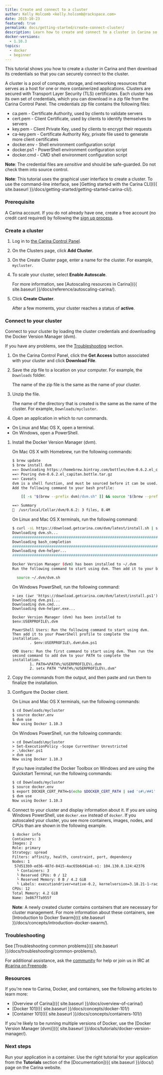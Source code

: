 ```yaml
---
title: Create and connect to a cluster
author: Kelly Holcomb <kelly.holcomb@rackspace.com>
date: 2015-10-23
featured: true
permalink: docs/getting-started/create-connect-cluster/
description: Learn how to create and connect to a cluster in Carina so that you can start running your applications in containers
docker-versions:
  - 1.10.3
topics:
  - docker
  - beginner
---
```


This tutorial shows you how to create a cluster in Carina and then download its credentials so that you can securely connect to the cluster.

A cluster is a pool of compute, storage, and networking resources that serves as a host for one or more containerized applications. Clusters are secured with Transport Layer Security (TLS) certificates. Each cluster has its own set of credentials, which you can download in a zip file from the Carina Control Panel. The credentials zip file contains the following files:

* ca.pem - Certificate Authority, used by clients to validate servers
* cert.pem - Client Certificate, used by clients to identify themselves to servers
* key.pem - Client Private Key, used by clients to encrypt their requests
* ca-key.pem - Certificate Authority Key, private file used to generate more client certificates
* docker.env - Shell environment configuration script
* docker.ps1 - PowerShell environment configuration script
* docker.cmd - CMD shell environment configuration script

**Note**: The credential files are _sensitive_ and should be safe-guarded. Do not check them into source control.

**Note**: This tutorial uses the graphical user interface to create a cluster. To use the command-line interface, see [Getting started with the Carina CLI]({{ site.baseurl }}/docs/getting-started/getting-started-carina-cli/).

### Prerequisite

A Carina account. If you do not already have one, create a free account (no credit card required) by following the [sign up process](https://app.getcarina.com/app/signup).

### Create a cluster

1. Log in to [the Carina Control Panel](https://app.getcarina.com).

1. On the Clusters page, click **Add Cluster**.

1. On the Create Cluster page, enter a name for the cluster. For example, `mycluster`.

1. To scale your cluster, select **Enable Autoscale**.

    For more information, see [Autoscaling resources in Carina]({{ site.baseurl }}/docs/reference/autoscaling-carina/).

1. Click **Create Cluster**.

    After a few moments, your cluster reaches a status of **active**.

### Connect to your cluster

Connect to your cluster by loading the cluster credentials and downloading the Docker Version Manager (dvm).

If you have any problems, see the [Troubleshooting](#troubleshooting) section.

1. On the Carina Control Panel, click the **Get Access** button associated with your cluster and click **Download File**.

1. Save the zip file to a location on your computer. For example, the `Downloads` folder.

    The name of the zip file is the same as the name of your cluster.

1. Unzip the file.

    The name of the directory that is created is the same as the name of the cluster. For example, `Downloads/mycluster`.

1. Open an application in which to run commands.
  - On Linux and Mac OS X, open a terminal.
  - On Windows, open a PowerShell.

1. Install the Docker Version Manager (dvm).

    On Mac OS X with Homebrew, run the following commands:

    ```bash
    $ brew update
    $ brew install dvm
    ==> Downloading https://homebrew.bintray.com/bottles/dvm-0.6.2.el_capitan.bottle.tar.gz
    ==> Pouring dvm-0.6.2.el_capitan.bottle.tar.gz
    ==> Caveats
    dvm is a shell function, and must be sourced before it can be used.
    Add the following command to your bash profile:

        [[ -s "$(brew --prefix dvm)/dvm.sh" ]] && source "$(brew --prefix dvm)/dvm.sh"

    ==> Summary
    🍺  /usr/local/Cellar/dvm/0.6.2: 3 files, 8.4M
    ```

    On Linux and Mac OS X terminals, run the following command:

    ```bash
    $ curl -sL https://download.getcarina.com/dvm/latest/install.sh | sh
    Downloading dvm.sh...
    ######################################################################## 100.0%
    Downloading bash_completion
    ######################################################################## 100.0%
    Downloading dvm-helper...
    ######################################################################## 100.0%

    Docker Version Manager (dvm) has been installed to ~/.dvm
    Run the following command to start using dvm. Then add it to your bash profile (e.g. ~/.bashrc or ~/.bash_profile) to complete the installation.

      source ~/.dvm/dvm.sh
    ```

    On Windows PowerShell, run the following command:

    ```
    > iex (iwr 'https://download.getcarina.com/dvm/latest/install.ps1')
    Downloading dvm.ps1...
    Downloading dvm.cmd...
    Downloading dvm-helper.exe...

    Docker Version Manager (dvm) has been installed to $env:USERPROFILE\.dvm

    PowerShell Users: Run the following command to start using dvm. Then add it to your PowerShell profile to complete the installation.
            . $env:USERPROFILE\.dvm\dvm.ps1

    CMD Users: Run the first command to start using dvm. Then run the second command to add dvm to your PATH to complete the installation.
            1. PATH=%PATH%;%USERPROFILE%\.dvm
            2. setx PATH "%PATH%;%USERPROFILE%\.dvm"
    ```

1. Copy the commands from the output, and then paste and run them to finalize the installation.

1. Configure the Docker client.

    On Linux and Mac OS X terminals, run the following commands:

    ```bash
    $ cd Downloads/mycluster
    $ source docker.env
    $ dvm use
    Now using Docker 1.10.3
    ```

    On Windows PowerShell, run the following commands:

    ```
    > cd Downloads\mycluster
    > Set-ExecutionPolicy -Scope CurrentUser Unrestricted
    > .\docker.ps1
    > dvm use
    Now using Docker 1.10.3
    ```

    <a id="quickstart-terminal"></a>

    If you have installed the Docker Toolbox on Windows and are using the Quickstart Terminal, run the following commands:

    ```bash
    $ cd Downloads/mycluster
    $ source docker.env
    $ export DOCKER_CERT_PATH=$(echo $DOCKER_CERT_PATH | sed 's#\/##1' | sed 's#\/#:\/#1')
    $ dvm use
    Now using Docker 1.10.3
    ```


1. Connect to your cluster and display information about it. If you are using Windows PowerShell, use `docker.exe` instead of `docker`.
    If you autoscaled your cluster, you see more containers, images, nodes, and CPUs than are shown in the following example.

    ```bash
    $ docker info
    Containers: 3
    Images: 2
    Role: primary
    Strategy: spread
    Filters: affinity, health, constraint, port, dependency
    Nodes: 1
     57d513b9-ed36-487d-8415-4ac65b6d41a8-n1: 104.130.0.124:42376
      └ Containers: 3
      └ Reserved CPUs: 0 / 12
      └ Reserved Memory: 0 B / 4.2 GiB
      └ Labels: executiondriver=native-0.2, kernelversion=3.18.21-1-rackos, operatingsystem=Debian GNU/Linux 7 (wheezy) (containerized), storagedriver=aufs
    CPUs: 12
    Total Memory: 4.2 GiB
    Name: 3e867f7a955f
    ```

    **Note**: A newly created cluster contains containers that are necessary for cluster management. For more information about these containers, see [Introduction to Docker Swarm]({{ site.baseurl }}/docs/concepts/introduction-docker-swarm/).  

### Troubleshooting

See [Troubleshooting common problems]({{ site.baseurl }}/docs/troubleshooting/common-problems/).

For additional assistance, ask the [community](https://community.getcarina.com/) for help or join us in IRC at [#carina on Freenode](http://webchat.freenode.net/?channels=carina).

### Resources

If you're new to Carina, Docker, and containers, see the following articles to learn more:

* [Overview of Carina]({{ site.baseurl }}/docs/overview-of-carina/)
* [Docker 101]({{ site.baseurl }}/docs/concepts/docker-101/)
* [Container 101]({{ site.baseurl }}/docs/concepts/containers-101/)

If you're likely to be running multiple versions of Docker, use the [Docker Version Manager (dvm)]({{ site.baseurl }}/docs/tutorials/docker-version-manager/).

### Next steps

Run your application in a container. Use the right tutorial for your application from the **Tutorials** section of the [Documentation]({{ site.baseurl }}/docs/) page on the Carina website.
